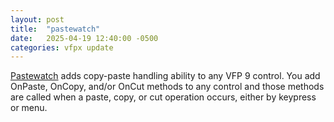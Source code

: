 ```yaml
---
layout: post
title:  "pastewatch"
date:   2025-04-19 12:40:00 -0500
categories: vfpx update
---
```


[Pastewatch](https://github.com/dmitriychunikhin/pastewatch-vfp) adds copy-paste handling ability to any VFP 9 control. You add OnPaste, OnCopy, and/or OnCut methods to any control and those methods are called when a paste, copy, or cut operation occurs, either by keypress or menu.
